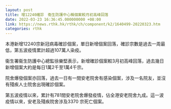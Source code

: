 ```yaml
---
layout: post
title: 增12240確診　衞生防護中心稱個案較月初高峰回落
date: 2022-03-23 16:36:45.000000000 +08:00
link: https://news.rthk.hk/rthk/ch/component/k2/1640499-20220323.htm
categories: rthk
---
```


本港新增12240宗新冠病毒確診個案，單日新增個案回落，確診宗數是過去一周最低，第五波疫情累計超過107萬人染疫。

衞生署衞生防護中心總監徐樂堅表示，新增確診個案較3月初高峰回落，過去幾日新增個案大約是每日1萬2千至1萬4千宗。

院舍爆發個案亦回落，過去一日有一間安老院舍有感染個案，涉及一名院友，並沒有殘疾人士院舍出現確診個案。

第五波疫情以來，累計有781間安老院舍爆發疫情，佔全港安老院舍九成。這一波疫情以來，安老及殘疾院舍涉及3370 宗死亡個案。
